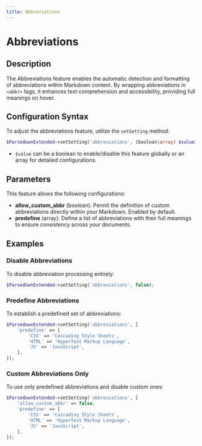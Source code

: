 ```yaml
---
title: Abbreviations
---
```


# Abbreviations

## Description

The Abbreviations feature enables the automatic detection and formatting of abbreviations within Markdown content. By wrapping abbreviations in `<abbr>` tags, it enhances text comprehension and accessibility, providing full meanings on hover.

## Configuration Syntax

To adjust the abbreviations feature, utilize the `setSetting` method:

```php
$ParsedownExtended->setSetting('abbreviations', (boolean|array) $value);
```

- `$value` can be a boolean to enable/disable this feature globally or an array for detailed configurations.

## Parameters

This feature allows the following configurations:

- **allow_custom_abbr** (boolean): Permit the definition of custom abbreviations directly within your Markdown. Enabled by default.
- **predefine** (array): Define a list of abbreviations with their full meanings to ensure consistency across your documents.

## Examples

### Disable Abbreviations

To disable abbreviation processing entirely:

```php
$ParsedownExtended->setSetting('abbreviations', false);
```

### Predefine Abbreviations

To establish a predefined set of abbreviations:

```php
$ParsedownExtended->setSetting('abbreviations', [
    'predefine' => [
        'CSS' => 'Cascading Style Sheets',
        'HTML' => 'HyperText Markup Language',
        'JS' => 'JavaScript',
    ],
]);
```

### Custom Abbreviations Only

To use only predefined abbreviations and disable custom ones:

```php
$ParsedownExtended->setSetting('abbreviations', [
    'allow_custom_abbr' => false,
    'predefine' => [
        'CSS' => 'Cascading Style Sheets',
        'HTML' => 'HyperText Markup Language',
        'JS' => 'JavaScript',
    ],
]);
```